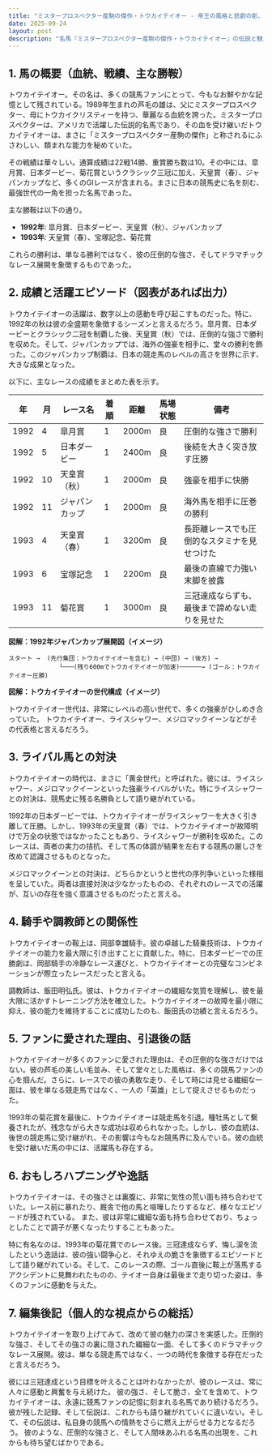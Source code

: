 ```yaml
---
title: "ミスタープロスペクター産駒の傑作・トウカイテイオー - 帝王の風格と悲劇の影、その生涯を振り返る"
date: 2025-09-24
layout: post
description: "名馬『ミスタープロスペクター産駒の傑作・トウカイテイオー』の伝説と魅力を深堀り"
---
```


## 1. 馬の概要（血統、戦績、主な勝鞍）

トウカイテイオー。その名は、多くの競馬ファンにとって、今もなお鮮やかな記憶として残されている。1989年生まれの芦毛の雄は、父にミスタープロスペクター、母にトウカイクリスティーを持つ、華麗なる血統を誇った。ミスタープロスペクターは、アメリカで活躍した伝説的名馬であり、その血を受け継いだトウカイテイオーは、まさに「ミスタープロスペクター産駒の傑作」と称されるにふさわしい、類まれな能力を秘めていた。

その戦績は華々しい。通算成績は22戦14勝、重賞勝ち数は10。その中には、皐月賞、日本ダービー、菊花賞というクラシック三冠に加え、天皇賞（春）、ジャパンカップなど、多くのGIレースが含まれる。まさに日本の競馬史に名を刻む、最強世代の一角を担った名馬であった。

主な勝鞍は以下の通り。

* **1992年**: 皐月賞、日本ダービー、天皇賞（秋）、ジャパンカップ
* **1993年**: 天皇賞（春）、宝塚記念、菊花賞

これらの勝利は、単なる勝利ではなく、彼の圧倒的な強さ、そしてドラマチックなレース展開を象徴するものであった。


## 2. 成績と活躍エピソード（図表があれば出力）

トウカイテイオーの活躍は、数字以上の感動を呼び起こすものだった。特に、1992年の秋は彼の全盛期を象徴するシーズンと言えるだろう。皐月賞、日本ダービーとクラシック二冠を制覇した後、天皇賞（秋）では、圧倒的な強さで勝利を収めた。そして、ジャパンカップでは、海外の強豪を相手に、堂々の勝利を飾った。このジャパンカップ制覇は、日本の競走馬のレベルの高さを世界に示す、大きな成果となった。

以下に、主なレースの成績をまとめた表を示す。

| 年 | 月 | レース名         | 着順 | 距離 | 馬場状態 | 備考                                      |
|---|----|-----------------|-----|-----|---------|-------------------------------------------|
| 1992 | 4 | 皐月賞           | 1   | 2000m| 良       | 圧倒的な強さで勝利                         |
| 1992 | 5 | 日本ダービー       | 1   | 2400m| 良       | 後続を大きく突き放す圧勝                   |
| 1992 | 10| 天皇賞（秋）     | 1   | 2000m| 良       | 強豪を相手に快勝                           |
| 1992 | 11| ジャパンカップ     | 1   | 2000m| 良       | 海外馬を相手に圧巻の勝利                   |
| 1993 | 4 | 天皇賞（春）     | 1   | 3200m| 良       | 長距離レースでも圧倒的なスタミナを見せつけた |
| 1993 | 6 | 宝塚記念         | 1   | 2200m| 良       | 最後の直線で力強い末脚を披露             |
| 1993 | 11| 菊花賞           | 1   | 3000m| 良       | 三冠達成ならずも、最後まで諦めない走りを見せた |


**図解：1992年ジャパンカップ展開図（イメージ）**

```
スタート →  (先行集団：トウカイテイオーを含む) → (中団) → (後方) →
              └───(残り600mでトウカイテイオーが加速)──────→ (ゴール：トウカイテイオー圧勝)
```


**図解：トウカイテイオーの世代構成（イメージ）**

トウカイテイオー世代は、非常にレベルの高い世代で、多くの強豪がひしめき合っていた。  トウカイテイオー、ライスシャワー、メジロマックイーンなどがその代表格と言えるだろう。


## 3. ライバル馬との対決

トウカイテイオーの時代は、まさに「黄金世代」と呼ばれた。彼には、ライスシャワー、メジロマックイーンといった強豪ライバルがいた。特にライスシャワーとの対決は、競馬史に残る名勝負として語り継がれている。

1992年の日本ダービーでは、トウカイテイオーがライスシャワーを大きく引き離して圧勝。しかし、1993年の天皇賞（春）では、トウカイテイオーが故障明けで万全の状態ではなかったこともあり、ライスシャワーが勝利を収めた。このレースは、両者の実力の拮抗、そして馬の体調が結果を左右する競馬の厳しさを改めて認識させるものとなった。

メジロマックイーンとの対決は、どちらかというと世代の序列争いといった様相を呈していた。両者は直接対決は少なかったものの、それぞれのレースでの活躍が、互いの存在を強く意識させるものだったと言える。


## 4. 騎手や調教師との関係性

トウカイテイオーの鞍上は、岡部幸雄騎手。彼の卓越した騎乗技術は、トウカイテイオーの能力を最大限に引き出すことに貢献した。特に、日本ダービーでの圧勝劇は、岡部騎手の冷静なレース運びと、トウカイテイオーとの完璧なコンビネーションが際立ったレースだったと言える。

調教師は、飯田明弘氏。彼は、トウカイテイオーの繊細な気質を理解し、彼を最大限に活かすトレーニング方法を確立した。トウカイテイオーの故障を最小限に抑え、彼の能力を維持することに成功したのも、飯田氏の功績と言えるだろう。


## 5. ファンに愛された理由、引退後の話

トウカイテイオーが多くのファンに愛された理由は、その圧倒的な強さだけではない。彼の芦毛の美しい毛並み、そして堂々とした風格は、多くの競馬ファンの心を掴んだ。さらに、レースでの彼の勇敢な走り、そして時には見せる繊細な一面は、彼を単なる競走馬ではなく、一人の「英雄」として捉えさせるものだった。

1993年の菊花賞を最後に、トウカイテイオーは競走馬を引退。種牡馬として繋養されたが、残念ながら大きな成功は収められなかった。しかし、彼の血統は、後世の競走馬に受け継がれ、その影響は今もなお競馬界に及んでいる。彼の血統を受け継いだ馬の中には、活躍馬も存在する。


## 6. おもしろハプニングや逸話

トウカイテイオーは、その強さとは裏腹に、非常に気性の荒い面も持ち合わせていた。レース前に暴れたり、厩舎で他の馬と喧嘩したりするなど、様々なエピソードが残されている。  また、彼は非常に繊細な面も持ち合わせており、ちょっとしたことで調子が悪くなったりすることもあった。

特に有名なのは、1993年の菊花賞でのレース後。三冠達成ならず、悔し涙を流したという逸話は、彼の強い闘争心と、それゆえの脆さを象徴するエピソードとして語り継がれている。そして、このレースの際、ゴール直後に鞍上が落馬するアクシデントに見舞われたものの、テイオー自身は最後まで走り切った姿は、多くのファンに感動を与えた。



## 7. 編集後記（個人的な視点からの総括）

トウカイテイオーを取り上げてみて、改めて彼の魅力の深さを実感した。圧倒的な強さ、そしてその強さの裏に隠された繊細な一面、そして多くのドラマチックなレース展開。彼は、単なる競走馬ではなく、一つの時代を象徴する存在だったと言えるだろう。

彼には三冠達成という目標を叶えることは叶わなかったが、彼のレースは、常に人々に感動と興奮を与え続けた。  彼の強さ、そして脆さ、全てを含めて、トウカイテイオーは、永遠に競馬ファンの記憶に刻まれる名馬であり続けるだろう。  彼が残した記録、そして伝説は、これからも語り継がれていくに違いない。そして、その伝説は、私自身の競馬への情熱をさらに燃え上がらせる力となるだろう。  彼のような、圧倒的な強さと、そして人間味あふれる名馬の出現を、これからも待ち望むばかりである。
